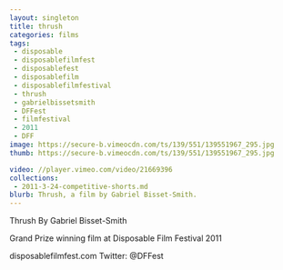 ```yaml
---
layout: singleton
title: thrush
categories: films
tags:
 - disposable
 - disposablefilmfest
 - disposablefest
 - disposablefilm
 - disposablefilmfestival
 - thrush
 - gabrielbissetsmith
 - DFFest
 - filmfestival
 - 2011
 - DFF
image: https://secure-b.vimeocdn.com/ts/139/551/139551967_295.jpg
thumb: https://secure-b.vimeocdn.com/ts/139/551/139551967_295.jpg

video: //player.vimeo.com/video/21669396
collections:
 - 2011-3-24-competitive-shorts.md
blurb: Thrush, a film by Gabriel Bisset-Smith.
---
```


Thrush
By Gabriel Bisset-Smith

Grand Prize winning film at Disposable Film Festival 2011

disposablefilmfest.com
Twitter: @DFFest